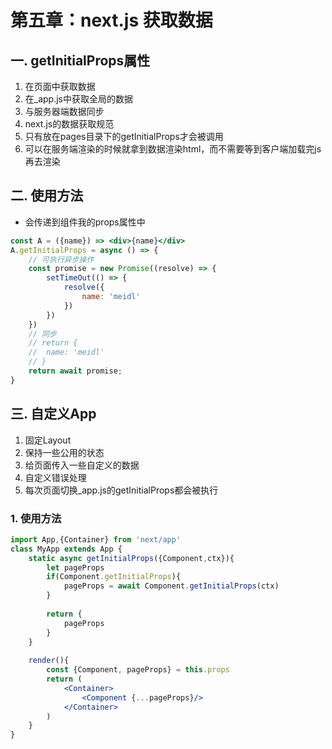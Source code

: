 # 第五章：next.js 获取数据

## 一. getInitialProps属性
1. 在页面中获取数据
2. 在_app.js中获取全局的数据
3. 与服务器端数据同步
4. next.js的数据获取规范
5. 只有放在pages目录下的getInitialProps才会被调用
6. 可以在服务端渲染的时候就拿到数据渲染html，而不需要等到客户端加载完js再去渲染

## 二. 使用方法
* 会传递到组件我的props属性中
```jsx harmony
const A = ({name}) => <div>{name}</div>
A.getInitialProps = async () => {
	// 可执行异步操作
	const promise = new Promise((resolve) => {
		setTimeOut(() => {
			resolve({
				name: 'meidl'
			})
		})
	})
	// 同步
	// return {
	// 	name: 'meidl'
	// }
	return await promise;
}
```

## 三. 自定义App
1. 固定Layout
2. 保持一些公用的状态
3. 给页面传入一些自定义的数据
4. 自定义错误处理
5. 每次页面切换_app.js的getInitialProps都会被执行

### 1. 使用方法
```jsx harmony
import App,{Container} from 'next/app'
class MyApp extends App {
    static async getInitialProps({Component,ctx}){
        let pageProps
        if(Component.getInitialProps){
            pageProps = await Component.getInitialProps(ctx)
        }
            
        return {
            pageProps
        }
    }
    
    render(){
        const {Component, pageProps} = this.props
        return (
            <Container>
                <Component {...pageProps}/>
            </Container>
        )
    }
}
```






<ad/>
<comment/>